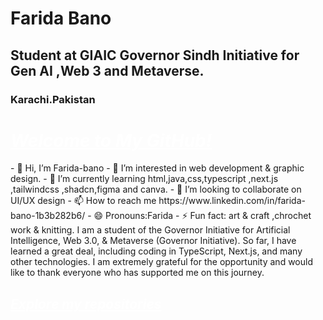# Farida Bano
## Student at GIAIC Governor Sindh Initiative for Gen AI ,Web 3 and Metaverse.
### Karachi.Pakistan
<h1 style="font-weight: bolder; font-style: italic; text-decoration: underline; color: white;">Welcome to My GitHub!</h1>
- 👋 Hi, I’m Farida-bano
- 👀 I’m interested in web development & graphic design.
- 🌱 I’m currently learning html,java,css,typescript ,next.js ,tailwindcss ,shadcn,figma and canva.
- 💞️ I’m looking to collaborate on UI/UX design
- 📫 How to reach me https://www.linkedin.com/in/farida-bano-1b3b282b6/
- 😄 Pronouns:Farida
- ⚡ Fun fact: art & craft ,chrochet work & knitting.
I am a student of the Governor Initiative for Artificial Intelligence, Web 3.0, & Metaverse (Governor Initiative). So far, I have learned a great deal, including coding in TypeScript, Next.js, and many other technologies. I am extremely grateful for the opportunity and would like to thank everyone who has supported me on this journey.
 <h2 style="font-weight: bolder; font-style: italic; text-decoration: underline; color: white;">Explore my repositories</h2>

